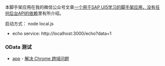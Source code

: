 本脚手架应用在我的微信公众号文章[一个用于SAP UI5学习的脚手架应用，没有任何后台API的依赖](https://mp.weixin.qq.com/s?__biz=MzI3MDE4MjM5Mg==&mid=2247490638&idx=1&sn=2d48eeb6c0004950adaa97703e648796&chksm=ead5aed9dda227cf7b42b0f5f002a2517648f941695db22ddc09afa8725e1ca7960d69f4863e&token=1803122613&lang=zh_CN#rd)里有所介绍。

启动方式： node local.js

* echo service: http://localhost:3000/echo?data=1

### OData 测试

* [app](https://github.com/wangzixi-diablo/ui5-toolset/tree/main/odata-table) - [解决 Chrome 跨域问题](https://zhuanlan.zhihu.com/p/376910773)